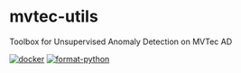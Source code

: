 # mvtec-utils
Toolbox for Unsupervised Anomaly Detection on MVTec AD

[![docker](https://github.com/taikiinoue45/mvtec-utils/actions/workflows/docker.yml/badge.svg?branch=main)](https://github.com/taikiinoue45/mvtec-utils/actions/workflows/docker.yml)
[![format-python](https://github.com/taikiinoue45/mvtec-utils/actions/workflows/format-python.yml/badge.svg?branch=main)](https://github.com/taikiinoue45/mvtec-utils/actions/workflows/format-python.yml)
